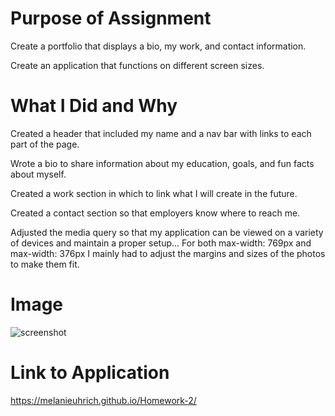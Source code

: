 # Purpose of Assignment 

Create a portfolio that displays a bio, my work, and contact information. 

Create an application that functions on different screen sizes. 

# What I Did and Why 

Created a header that included my name and a nav bar with links to each part of the page. 

Wrote a bio to share information about my education, goals, and fun facts about myself.

Created a work section in which to link what I will create in the future. 

Created a contact section so that employers know where to reach me. 

Adjusted the media query so that my application can be viewed on a variety of devices and maintain a proper setup...
    For both max-width: 769px and max-width: 376px I mainly had to adjust the margins and sizes of the photos to make them fit. 

# Image 

![screenshot](?/assets/screenshot.png)

# Link to Application 

https://melanieuhrich.github.io/Homework-2/

